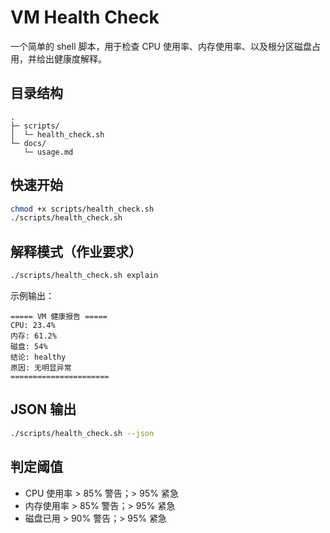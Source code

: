 # VM Health Check

一个简单的 shell 脚本，用于检查 CPU 使用率、内存使用率、以及根分区磁盘占用，并给出健康度解释。

## 目录结构
```
.
├─ scripts/
│  └─ health_check.sh
└─ docs/
   └─ usage.md
```

## 快速开始
```bash
chmod +x scripts/health_check.sh
./scripts/health_check.sh
```

## 解释模式（作业要求）
```bash
./scripts/health_check.sh explain
```

示例输出：
```
===== VM 健康报告 =====
CPU: 23.4%
内存: 61.2%
磁盘: 54%
结论: healthy
原因: 无明显异常
======================
```

## JSON 输出
```bash
./scripts/health_check.sh --json
```

## 判定阈值
- CPU 使用率 > 85% 警告；> 95% 紧急  
- 内存使用率 > 85% 警告；> 95% 紧急  
- 磁盘已用 > 90% 警告；> 95% 紧急  
